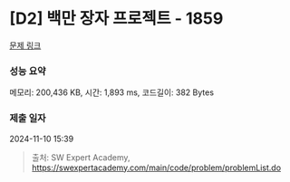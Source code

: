 # [D2] 백만 장자 프로젝트 - 1859 

[문제 링크](https://swexpertacademy.com/main/code/problem/problemDetail.do?contestProbId=AV5LrsUaDxcDFAXc) 

### 성능 요약

메모리: 200,436 KB, 시간: 1,893 ms, 코드길이: 382 Bytes

### 제출 일자

2024-11-10 15:39



> 출처: SW Expert Academy, https://swexpertacademy.com/main/code/problem/problemList.do